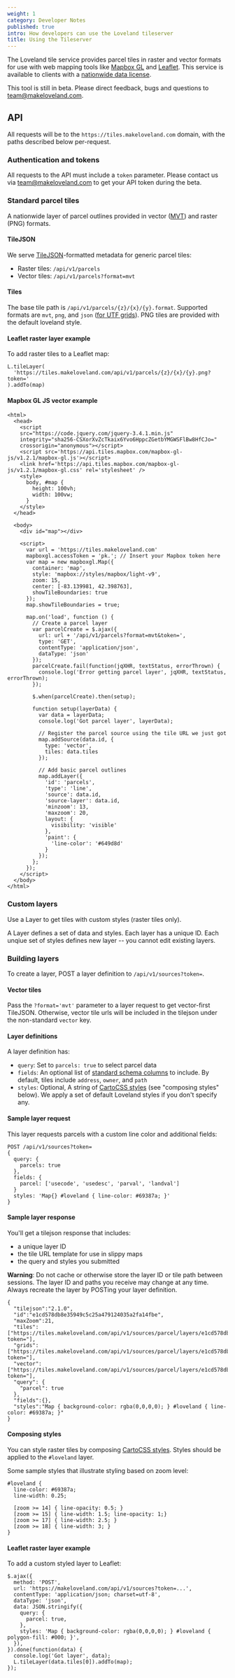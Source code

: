 ```yaml
---
weight: 1
category: Developer Notes
published: true
intro: How developers can use the Loveland tileserver
title: Using the Tileserver
---
```


The Loveland tile service provides parcel tiles in raster and vector formats for use with web mapping tools like [Mapbox GL](https://www.mapbox.com/help/define-mapbox-gl/) and [Leaflet](https://leafletjs.com/). This service is available to clients with a [nationwide data license](https://makeloveland.com/parcels).

This tool is still in beta. Please direct feedback, bugs and questions to [team@makeloveland.com](mailto:team@makeloveland.com).

## API

All requests will be to the `https://tiles.makeloveland.com` domain, with the paths described below per-request.

### Authentication and tokens

All requests to the API must include a `token` parameter. Please contact us via [team@makeloveland.com](mailto:team@makeloveland.com) to get your API token during the beta.

### Standard parcel tiles

A nationwide layer of parcel outlines provided in vector ([MVT](https://www.mapbox.com/vector-tiles/specification/)) and raster (PNG) formats.

#### TileJSON

We serve [TileJSON](https://www.mapbox.com/help/define-tilejson/)-formatted metadata for generic parcel tiles:

* Raster tiles: `/api/v1/parcels`
* Vector tiles: `/api/v1/parcels?format=mvt`

#### Tiles

The base tile path is `/api/v1/parcels/{z}/{x}/{y}.format`. Supported formats are `mvt`, `png`, and `json` ([for UTF grids](https://blog.mapbox.com/how-interactivity-works-with-utfgrid-3b7d437f9ca9)). PNG tiles are provided with the default loveland style.

#### Leaflet raster layer example

To add raster tiles to a Leaflet map:

```
L.tileLayer(
  'https://tiles.makeloveland.com/api/v1/parcels/{z}/{x}/{y}.png?token='
).addTo(map)
```

#### Mapbox GL JS vector example

```
<html>
  <head>
    <script
    src="https://code.jquery.com/jquery-3.4.1.min.js"
    integrity="sha256-CSXorXvZcTkaix6Yvo6HppcZGetbYMGWSFlBw8HfCJo="
    crossorigin="anonymous"></script>
    <script src='https://api.tiles.mapbox.com/mapbox-gl-js/v1.2.1/mapbox-gl.js'></script>
    <link href='https://api.tiles.mapbox.com/mapbox-gl-js/v1.2.1/mapbox-gl.css' rel='stylesheet' />
    <style>
      body, #map {
        height: 100vh;
        width: 100vw;
      }
    </style>
  </head>

  <body>
    <div id="map"></div>

    <script>
      var url = 'https://tiles.makeloveland.com'
      mapboxgl.accessToken = 'pk.'; // Insert your Mapbox token here
      var map = new mapboxgl.Map({
        container: 'map',
        style: 'mapbox://styles/mapbox/light-v9',
        zoom: 15,
        center: [-83.139981, 42.398763],
        showTileBoundaries: true
      });
      map.showTileBoundaries = true;

      map.on('load', function () {
        // Create a parcel layer
        var parcelCreate = $.ajax({
          url: url + '/api/v1/parcels?format=mvt&token=',
          type: 'GET',
          contentType: 'application/json',
          dataType: 'json'
        });
        parcelCreate.fail(function(jqXHR, textStatus, errorThrown) {
          console.log('Error getting parcel layer', jqXHR, textStatus, errorThrown);
        });

        $.when(parcelCreate).then(setup);

        function setup(layerData) {
          var data = layerData;
          console.log('Got parcel layer', layerData);

          // Register the parcel source using the tile URL we just got
          map.addSource(data.id, {
            type: 'vector',
            tiles: data.tiles
          });

          // Add basic parcel outlines
          map.addLayer({
            'id': 'parcels',
            'type': 'line',
            'source': data.id,
            'source-layer': data.id,
            'minzoom': 13,
            'maxzoom': 20,
            layout: {
              visibility: 'visible'
            },
            'paint': {
              'line-color': '#649d8d'
            }
          });
        };
      });
    </script>
  </body>
</html>
```

### Custom layers

Use a Layer to get tiles with custom styles (raster tiles only).

A Layer defines a set of data and styles. Each layer has a unique ID. Each unqiue set of styles defines new layer -- you cannot edit existing layers.

### Building layers

To create a layer, POST a layer definition to `/api/v1/sources?token=`.

#### Vector tiles

Pass the `?format='mvt'` parameter to a layer request to get vector-first TileJSON.
Otherwise, vector tile urls will be included in the tilejson under the non-standard `vector`
key.

#### Layer definitions

A layer definition has:

- `query`: Set to `parcels: true` to select parcel data
- `fields`: An optional list of [standard schema columns](/articles/schema) to include. By default, tiles include `address`, `owner`, and `path`
- `styles`: Optional, A string of [CartoCSS styles](https://carto.com/developers/styling/cartocss/) (see "composing styles" below). We apply a set of default Loveland styles if you don't specify any.

#### Sample layer request

This layer requests parcels with a custom line color and additional fields:

```
POST /api/v1/sources?token=
{
  query: {
    parcels: true
  },
  fields: {
    parcel: ['usecode', 'usedesc', 'parval', 'landval']
  }
  styles: 'Map{} #loveland { line-color: #69387a; }'
}
```

#### Sample layer response

You'll get a tilejson response that includes:

- a unique layer ID
- the tile URL template for use in slippy maps
- the query and styles you submitted

**Warning**: Do not cache or otherwise store the layer ID or tile path between
sessions. The layer ID and paths you receive may change at any time.
Always recreate the layer by POSTing your layer definition.

```
{
  "tilejson":"2.1.0",
  "id":"e1cd578db8e35949c5c25a479124035a2fa14fbe",
  "maxZoom":21,
  "tiles":["https://tiles.makeloveland.com/api/v1/sources/parcel/layers/e1cd578db8e35949c5c25a479124035a2fa14fbe/{z}/{x}/{y}.png?token="],
  "grids":["https://tiles.makeloveland.com/api/v1/sources/parcel/layers/e1cd578db8e35949c5c25a479124035a2fa14fbe/{z}/{x}/{y}.json?token="],
  "vector":["https://tiles.makeloveland.com/api/v1/sources/parcel/layers/e1cd578db8e35949c5c25a479124035a2fa14fbe/{z}/{x}/{y}.mvt?token="],
  "query": {
    "parcel": true
  },
  "fields":{},
  "styles":"Map { background-color: rgba(0,0,0,0); } #loveland { line-color: #69387a; }"
}
```

#### Composing styles

You can style raster tiles by composing [CartoCSS styles](https://carto.com/developers/styling/cartocss/). Styles should be applied to the `#loveland` layer.

Some sample styles that illustrate styling based on zoom level:

```
#loveland {
  line-color: #69387a;
  line-width: 0.25;

  [zoom >= 14] { line-opacity: 0.5; }
  [zoom >= 15] { line-width: 1.5; line-opacity: 1;}
  [zoom >= 17] { line-width: 2.5; }
  [zoom >= 18] { line-width: 3; }
}
```

#### Leaflet raster layer example

To add a custom styled layer to Leaflet:

```
$.ajax({
  method: 'POST',
  url: 'https://makeloveland.com/api/v1/sources?token=...',
  contentType: 'application/json; charset=utf-8',
  dataType: 'json',
  data: JSON.stringify({
    query: {
      parcel: true,
    },
    styles: 'Map { background-color: rgba(0,0,0,0); } #loveland { polygon-fill: #000; }',
  }),
}).done(function(data) {
  console.log('Got layer', data);
  L.tileLayer(data.tiles[0]).addTo(map);
});
```


